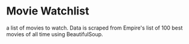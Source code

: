 # Movie Watchlist
a list of movies to watch. Data is scraped from Empire's list of 100 best movies of all time using BeautifulSoup.